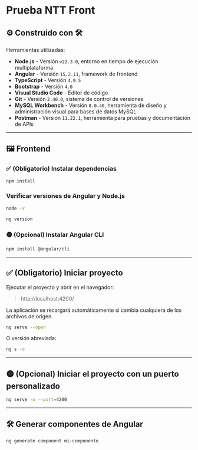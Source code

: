 # Prueba NTT Front

## ⚙️ Construido con 🛠️

Herramientas utilizadas:

- **Node.js** - Versión `v22.3.0`, entorno en tiempo de ejecución multiplataforma
- **Angular** - Versión `15.2.11`, framework de frontend
- **TypeScript** - Versión `4.9.5`
- **Bootstrap** - Versión `4.0`
- **Visual Studio Code** - Editor de código
- **Git** - Versión `2.40.0`, sistema de control de versiones
- **MySQL Workbench** - Versión `8.0.40`, herramienta de diseño y administración visual para bases de datos MySQL
- **Postman** - Versión `11.22.1`, herramienta para pruebas y documentación de APIs

---

## 🖼️ Frontend

### ✅ (Obligatorio) Instalar dependencias

```sh
npm install
```

### Verificar versiones de Angular y Node.js

```sh
node -v
```

```sh
ng version
```

### 🟡 (Opcional) Instalar Angular CLI

```sh
npm install @angular/cli
```

---

## ✅ (Obligatorio) Iniciar proyecto

Ejecutar el proyecto y abrir en el navegador:

> http://localhost:4200/

La aplicación se recargará automáticamente si cambia cualquiera de los archivos de origen.

```sh
ng serve --open
```

O versión abreviada:

```sh
ng s -o
```

---

## 🟡 (Opcional) Iniciar el proyecto con un puerto personalizado

```sh
ng serve -o --port=4200
```

---

## 🛠️ Generar componentes de Angular

```sh
ng generate component mi-componente
```
